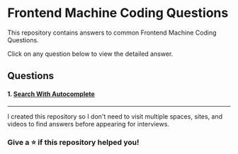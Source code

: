 # Frontend Machine Coding Questions

This repository contains answers to common Frontend Machine Coding Questions.

Click on any question below to view the detailed answer.

## Questions

#### 1. [Search With Autocomplete](./Search%20With%20Autocomplete.md)

---

I created this repository so I don't need to visit multiple spaces, sites, and videos to find answers before appearing for interviews.

### Give a ⭐️ if this repository helped you!

